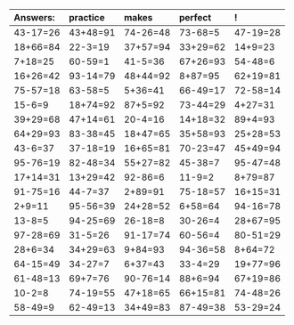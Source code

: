 | Answers: | practice | makes | perfect | ! |
| :--- | :--- | :--- | :--- | :--- |
| 43-17=26 | 43+48=91 | 74-26=48 | 73-68=5 | 47-19=28 | 
| 18+66=84 | 22-3=19 | 37+57=94 | 33+29=62 | 14+9=23 | 
| 7+18=25 | 60-59=1 | 41-5=36 | 67+26=93 | 54-48=6 | 
| 16+26=42 | 93-14=79 | 48+44=92 | 8+87=95 | 62+19=81 | 
| 75-57=18 | 63-58=5 | 5+36=41 | 66-49=17 | 72-58=14 | 
| 15-6=9 | 18+74=92 | 87+5=92 | 73-44=29 | 4+27=31 | 
| 39+29=68 | 47+14=61 | 20-4=16 | 14+18=32 | 89+4=93 | 
| 64+29=93 | 83-38=45 | 18+47=65 | 35+58=93 | 25+28=53 | 
| 43-6=37 | 37-18=19 | 16+65=81 | 70-23=47 | 45+49=94 | 
| 95-76=19 | 82-48=34 | 55+27=82 | 45-38=7 | 95-47=48 | 
| 17+14=31 | 13+29=42 | 92-86=6 | 11-9=2 | 8+79=87 | 
| 91-75=16 | 44-7=37 | 2+89=91 | 75-18=57 | 16+15=31 | 
| 2+9=11 | 95-56=39 | 24+28=52 | 6+58=64 | 94-16=78 | 
| 13-8=5 | 94-25=69 | 26-18=8 | 30-26=4 | 28+67=95 | 
| 97-28=69 | 31-5=26 | 91-17=74 | 60-56=4 | 80-51=29 | 
| 28+6=34 | 34+29=63 | 9+84=93 | 94-36=58 | 8+64=72 | 
| 64-15=49 | 34-27=7 | 6+37=43 | 33-4=29 | 19+77=96 | 
| 61-48=13 | 69+7=76 | 90-76=14 | 88+6=94 | 67+19=86 | 
| 10-2=8 | 74-19=55 | 47+18=65 | 66+15=81 | 74-48=26 | 
| 58-49=9 | 62-49=13 | 34+49=83 | 87-49=38 | 53-29=24 | 
